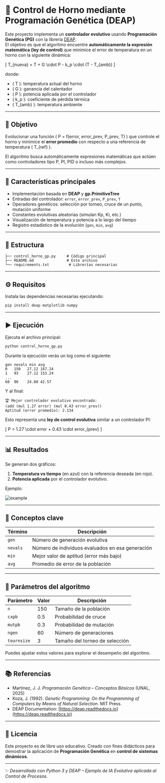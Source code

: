 # 🧠 Control de Horno mediante Programación Genética (DEAP)

Este proyecto implementa un **controlador evolutivo** usando **Programación Genética (PG)** con la librería [DEAP](https://deap.readthedocs.io/en/master/).  
El objetivo es que el algoritmo encuentre **automáticamente la expresión matemática (ley de control)** que minimice el error de temperatura en un horno con la siguiente dinámica:

\[
T_{nueva} = T + G \cdot P - k_p \cdot (T - T_{amb})
\]

donde:
- \( T \): temperatura actual del horno
- \( G \): ganancia del calentador
- \( P \): potencia aplicada por el controlador
- \( k_p \): coeficiente de pérdida térmica
- \( T_{amb} \): temperatura ambiente

---

## 🚀 Objetivo

Evolucionar una función \( P = f(error, error\_prev, P\_prev, T) \) que controle el horno y minimice el **error promedio** con respecto a una referencia de temperatura \( T_{ref} \).

El algoritmo busca automáticamente expresiones matemáticas que actúen como controladores tipo P, PI, PID o incluso más complejos.

---

## 🧩 Características principales

- Implementación basada en **DEAP** y **gp.PrimitiveTree**
- Entradas del controlador: `error`, `error_prev`, `P_prev`, `T`
- Operadores genéticos: selección por torneo, cruce de un punto, mutación uniforme
- Constantes evolutivas aleatorias (simulan Kp, Ki, etc.)
- Visualización de temperatura y potencia a lo largo del tiempo
- Registro estadístico de la evolución (`gen`, `min`, `avg`)

---

## 📁 Estructura

```
├── control_horno_gp.py     # Código principal
├── README.md               # Este archivo
└── requirements.txt         # Librerías necesarias
```

---

## ⚙️ Requisitos

Instala las dependencias necesarias ejecutando:

```bash
pip install deap matplotlib numpy
```

---

## ▶️ Ejecución

Ejecuta el archivo principal:

```bash
python control_horno_gp.py
```

Durante la ejecución verás un log como el siguiente:

```
gen nevals min avg
0   150   27.12 167.24
1   93    27.12 153.24
...
60  90    24.80 42.57
```

Y al final:

```
🏆 Mejor controlador evolutivo encontrado:
(add (mul 1.27 error) (mul 0.43 error_prev))
Aptitud (error promedio): 2.134
```

Esto representa una **ley de control evolutiva** similar a un controlador PI:

\[ P = 1.27 \cdot error + 0.43 \cdot error_{prev} \]

---

## 📊 Resultados

Se generan dos gráficos:
1. **Temperatura vs tiempo** (en azul) con la referencia deseada (en rojo).
2. **Potencia aplicada** por el controlador evolutivo.

Ejemplo:

![example](https://i.imgur.com/Yh4gV7n.png)

---

## 🧠 Conceptos clave

| Término | Descripción |
|----------|--------------|
| `gen` | Número de generación evolutiva |
| `nevals` | Número de individuos evaluados en esa generación |
| `min` | Mejor valor de aptitud (error más bajo) |
| `avg` | Promedio de error de la población |

---

## 🔧 Parámetros del algoritmo

| Parámetro | Valor | Descripción |
|------------|--------|-------------|
| `n` | 150 | Tamaño de la población |
| `cxpb` | 0.5 | Probabilidad de cruce |
| `mutpb` | 0.3 | Probabilidad de mutación |
| `ngen` | 60 | Número de generaciones |
| `tournsize` | 3 | Tamaño del torneo de selección |

Puedes ajustar estos valores para explorar el desempeño del algoritmo.

---

## 📚 Referencias

- Martínez, J. J. *Programación Genética – Conceptos Básicos* (UNAL, 2025)
- Koza, J. (1992). *Genetic Programming: On the Programming of Computers by Means of Natural Selection.* MIT Press.
- DEAP Documentation: [https://deap.readthedocs.io](https://deap.readthedocs.io)

---

## 🧾 Licencia

Este proyecto es de libre uso educativo. Creado con fines didácticos para demostrar la aplicación de **Programación Genética** en **control de sistemas dinámicos**.

---

✨ *Desarrollado con Python 3 y DEAP – Ejemplo de IA Evolutiva aplicada al Control de Procesos.*
